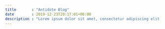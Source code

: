 ```yaml
---
title       : "Antidote Blog"
date        : 2019-12-23T20:17:01+06:00
description : "Lorem ipsum dolor sit amet, consectetur adipiscing elit, sed do eiusmod tempor incididunt ut labore et dolore magna aliqua. Ut enim ad minim veniam, quis nostrud exercitation ullamco laboris nisi ut aliquip ex ea commodo consequat."
---
```


